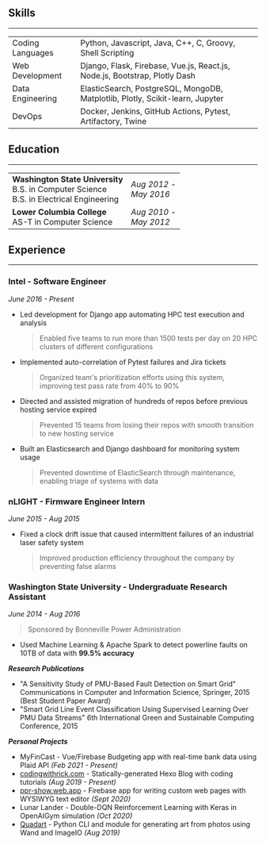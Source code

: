 ## Skills
<hr />
<table>
  <tr>
    <td>Coding Languages</td>
    <td>Python, Javascript, Java, C++, C, Groovy, Shell Scripting</td>
  </tr>
  <tr>
    <td>Web Development</td>
    <td>Django, Flask, Firebase, Vue.js, React.js, Node.js, Bootstrap, Plotly Dash</td>
  </tr>
  <tr>
    <td>Data Engineering</td>
    <td>ElasticSearch, PostgreSQL, MongoDB, Matplotlib, Plotly, Scikit-learn, Jupyter</td>
  </tr>
  <tr>
    <td>DevOps</td>
    <td>Docker, Jenkins, GitHub Actions, Pytest, Artifactory, Twine</td>
  </tr>
</table>

## Education
<hr />

<table>
  <tr>
    <td><b>Washington State University</b><br>B.S. in Computer Science<br>B.S. in Electrical Engineering</td>
    <td><i>Aug 2012 -<br>May 2016</i></td>
  </tr>
  <tr>
    <td><b>Lower Columbia College</b><br>AS-T in Computer Science</td>
    <td><i>Aug 2010 -<br>May 2012</i></td>
  </tr>
</table>

## Experience
<hr />

### Intel - Software Engineer
_June 2016 - Present_
- Led development for Django app automating HPC test execution and analysis
  > Enabled five teams to run more than 1500 tests per day on 20 HPC clusters of different configurations
- Implemented auto-correlation of Pytest failures and Jira tickets
  > Organized team's prioritization efforts using this system, improving test pass rate from 40% to 90%
- Directed and assisted migration of hundreds of repos before previous hosting service expired
  > Prevented 15 teams from losing their repos with smooth transition to new hosting service
- Built an Elasticsearch and Django dashboard for monitoring system usage
  > Prevented downtime of ElasticSearch through maintenance, enabling triage of systems with data

### nLIGHT - Firmware Engineer Intern
_June 2015 - Aug 2015_
- Fixed a clock drift issue that caused intermittent failures of an industrial laser safety system
  > Improved production efficiency throughout the company by preventing false alarms

### Washington State University - Undergraduate Research Assistant
_June 2014 - Aug 2016_
> Sponsored by Bonneville Power Administration
- Used Machine Learning & Apache Spark to detect powerline faults on 10TB of data with **99.5% accuracy**

**_Research Publications_**
- "A Sensitivity Study of PMU-Based Fault Detection on Smart Grid" Communications in Computer and Information Science, Springer, 2015 (Best Student Paper Award)
- "Smart Grid Line Event Classification Using Supervised Learning Over PMU Data Streams" 6th International Green and Sustainable Computing Conference, 2015

**_Personal Projects_**
- MyFinCast - Vue/Firebase Budgeting app with real-time bank data using Plaid API _(Feb 2021 - Present)_
- [codingwithrick.com](https://codingwithricky.com) - Statically-generated Hexo Blog with coding tutorials _(Aug 2019 - Present)_
- [ppr-show.web.app](https://ppr-show.web.app) - Firebase app for writing custom web pages with WYSIWYG text editor _(Sept 2020)_
- Lunar Lander - Double-DQN Reinforcement Learning with Keras in OpenAIGym simulation _(Oct 2020)_
- [Quadart](https://github.com/ribab/quadart) - Python CLI and module for generating art from photos using Wand and ImageIO _(Aug 2019)_
